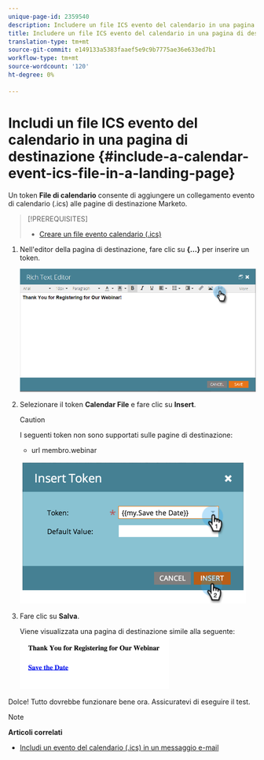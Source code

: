 ```yaml
---
unique-page-id: 2359540
description: Includere un file ICS evento del calendario in una pagina di destinazione - Documenti Marketo - Documentazione del prodotto
title: Includere un file ICS evento del calendario in una pagina di destinazione
translation-type: tm+mt
source-git-commit: e149133a5383faaef5e9c9b7775ae36e633ed7b1
workflow-type: tm+mt
source-wordcount: '120'
ht-degree: 0%

---
```



# Includi un file ICS evento del calendario in una pagina di destinazione {#include-a-calendar-event-ics-file-in-a-landing-page}

Un token **File di calendario** consente di aggiungere un collegamento evento di calendario (.ics) alle pagine di destinazione Marketo.

>[!PREREQUISITES]
>
>* [Creare un file evento calendario (.ics)](../../../../product-docs/email-marketing/general/functions-in-the-editor/create-a-calendar-event-ics-file.md)

>



1. Nell&#39;editor della pagina di destinazione, fare clic su **{...}** per inserire un token.

   ![](assets/image2015-7-8-17-3a51-3a29.png)

1. Selezionare il token **Calendar File** e fare clic su **Insert**.

   >[!CAUTION]
   >
   >I seguenti token non sono supportati sulle pagine di destinazione:
   >
   >    
   >    
   >    * url membro.webinar


   ![](assets/image2015-1-6-16-3a31-3a28.png)

1. Fare clic su **Salva**.

   Viene visualizzata una pagina di destinazione simile alla seguente:   ![](assets/image2015-1-6-16-3a42-3a51.png)

Dolce! Tutto dovrebbe funzionare bene ora. Assicuratevi di eseguire il test.

>[!NOTE]
>
>**Articoli correlati**
>
>* [Includi un evento del calendario (.ics) in un messaggio e-mail](../../../../product-docs/email-marketing/general/functions-in-the-editor/include-a-calendar-event-ics-in-an-email.md)

>



